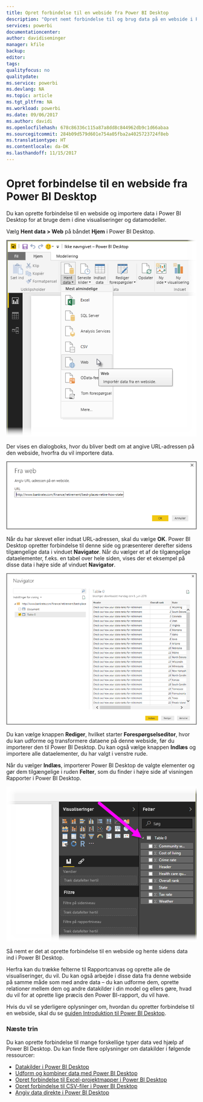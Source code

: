 ```yaml
---
title: Opret forbindelse til en webside fra Power BI Desktop
description: "Opret nemt forbindelse til og brug data på en webside i Power BI Desktop"
services: powerbi
documentationcenter: 
author: davidiseminger
manager: kfile
backup: 
editor: 
tags: 
qualityfocus: no
qualitydate: 
ms.service: powerbi
ms.devlang: NA
ms.topic: article
ms.tgt_pltfrm: NA
ms.workload: powerbi
ms.date: 09/06/2017
ms.author: davidi
ms.openlocfilehash: 678c86336c115a87a8dd8c844962db9c1d66abaa
ms.sourcegitcommit: 284b09d579d601e754a05fba2a4025723724f8eb
ms.translationtype: HT
ms.contentlocale: da-DK
ms.lasthandoff: 11/15/2017
---
```

# <a name="connect-to-a-web-page-from-power-bi-desktop"></a>Opret forbindelse til en webside fra Power BI Desktop
Du kan oprette forbindelse til en webside og importere data i Power BI Desktop for at bruge dem i dine visualiseringer og datamodeller.

Vælg **Hent data > Web** på båndet **Hjem** i Power BI Desktop.

![](media/desktop-connect-to-web/connect-to-web_1.png)

Der vises en dialogboks, hvor du bliver bedt om at angive URL-adressen på den webside, hvorfra du vil importere data.

![](media/desktop-connect-to-web/connect-to-web_2.png)

Når du har skrevet eller indsat URL-adressen, skal du vælge **OK**. Power BI Desktop opretter forbindelse til denne side og præsenterer derefter sidens tilgængelige data i vinduet **Navigator**. Når du vælger et af de tilgængelige dataelementer, f.eks. en tabel over hele siden, vises der et eksempel på disse data i højre side af vinduet **Navigator**.

![](media/desktop-connect-to-web/connect-to-web_3.png)

Du kan vælge knappen **Rediger**, hvilket starter **Forespørgselseditor**, hvor du kan udforme og transformere dataene på denne webside, før du importerer den til Power BI Desktop. Du kan også vælge knappen **Indlæs** og importere alle dataelementer, du har valgt i venstre rude.

Når du vælger **Indlæs**, importerer Power BI Desktop de valgte elementer og gør dem tilgængelige i ruden **Felter**, som du finder i højre side af visningen Rapporter i Power BI Desktop.

![](media/desktop-connect-to-web/connect-to-web_4.png)

Så nemt er det at oprette forbindelse til en webside og hente sidens data ind i Power BI Desktop.

Herfra kan du trække felterne til Rapportcanvas og oprette alle de visualiseringer, du vil. Du kan også arbejde i disse data fra denne webside på samme måde som med andre data – du kan udforme dem, oprette relationer mellem dem og andre datakilder i din model og ellers gøre, hvad du vil for at oprette lige præcis den Power BI-rapport, du vil have.

Hvis du vil se yderligere oplysninger om, hvordan du opretter forbindelse til en webside, skal du se [guiden Introduktion til Power BI Desktop](desktop-getting-started.md).

### <a name="next-steps"></a>Næste trin
Du kan oprette forbindelse til mange forskellige typer data ved hjælp af Power BI Desktop. Du kan finde flere oplysninger om datakilder i følgende ressourcer:

* [Datakilder i Power BI Desktop](desktop-data-sources.md)
* [Udform og kombiner data med Power BI Desktop](desktop-shape-and-combine-data.md)
* [Opret forbindelse til Excel-projektmapper i Power BI Desktop](desktop-connect-excel.md)   
* [Opret forbindelse til CSV-filer i Power BI Desktop](desktop-connect-csv.md)   
* [Angiv data direkte i Power BI Desktop](desktop-enter-data-directly-into-desktop.md)   

